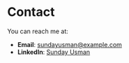 # Contact

You can reach me at:

- **Email**: [sundayusman@example.com](mailto:sundayusman29@gmail.com)
- **LinkedIn**: [Sunday Usman](https://www.linkedin.com/in/sunday-usman-23239615b/)

